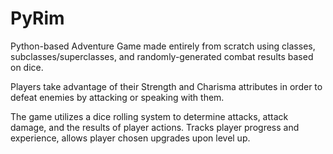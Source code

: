 # PyRim
Python-based Adventure Game made entirely from scratch using classes, subclasses/superclasses, and randomly-generated combat results based on dice.

Players take advantage of their Strength and Charisma attributes in order to defeat enemies by attacking or speaking with them.

The game utilizes a dice rolling system to determine attacks, attack damage, and the results of player actions.
Tracks player progress and experience, allows player chosen upgrades upon level up.
